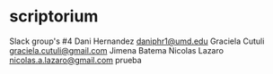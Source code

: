 # scriptorium

Slack group's #4
Dani Hernandez daniphr1@umd.edu
Graciela Cutuli graciela.cutuli@gmail.com
Jimena Batema
Nicolas Lazaro nicolas.a.lazaro@gmail.com
prueba

